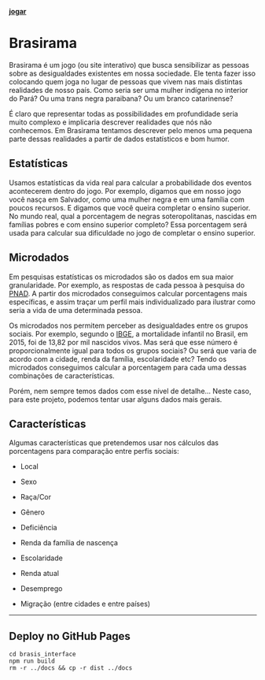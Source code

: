 [**jogar**](https://thayannevls.github.io/Brasirama/)

# Brasirama

Brasirama é um jogo (ou site interativo) que busca sensibilizar as pessoas sobre as desigualdades existentes em nossa sociedade.
Ele tenta fazer isso colocando quem joga no lugar de pessoas que vivem nas mais distintas realidades de nosso país.
Como seria ser uma mulher indígena no interior do Pará? Ou uma trans negra paraibana? Ou um branco catarinense?

É claro que representar todas as possibilidades em profundidade seria muito complexo e implicaria descrever realidades que nós não conhecemos.
Em Brasirama tentamos descrever pelo menos uma pequena parte dessas realidades a partir de dados estatísticos e bom humor.

## Estatísticas

Usamos estatísticas da vida real para calcular a probabilidade dos eventos acontecerem dentro do jogo.
Por exemplo, digamos que em nosso jogo você nasça em Salvador, como uma mulher negra e em uma família com poucos recursos.
E digamos que você queira completar o ensino superior.
No mundo real, qual a porcentagem de negras soteropolitanas, nascidas em famílias pobres e com ensino superior completo?
Essa porcentagem será usada para calcular sua dificuldade no jogo de completar o ensino superior.

## Microdados

Em pesquisas estatísticas os microdados são os dados em sua maior granularidade.
Por exemplo, as respostas de cada pessoa à pesquisa do [PNAD](https://www.ibge.gov.br/estatisticas-novoportal/sociais/trabalho/9173-pesquisa-nacional-por-amostra-de-domicilios-continua-trimestral.html?=&t=o-que-e).
A partir dos microdados conseguimos calcular porcentagens mais específicas, e assim traçar um perfil mais individualizado para ilustrar como seria a vida de uma determinada pessoa.

Os microdados nos permitem perceber as desigualdades entre os grupos sociais.
Por exemplo, segundo o [IBGE](https://brasilemsintese.ibge.gov.br/populacao/taxas-de-mortalidade-infantil.html), a mortalidade infantil no Brasil, em 2015, foi de 13,82 por mil nascidos vivos.
Mas será que esse número é proporcionalmente igual para todos os grupos sociais? Ou será que varia de acordo com a cidade, renda da família, escolaridade etc?
Tendo os microdados conseguimos calcular a porcentagem para cada uma dessas combinações de características.

Porém, nem sempre temos dados com esse nível de detalhe...
Neste caso, para este projeto, podemos tentar usar alguns dados mais gerais.

## Características

Algumas características que pretendemos usar nos cálculos das porcentagens para comparação entre perfis sociais:

- Local
- Sexo
- Raça/Cor
- Gênero
- Deficiência

- Renda da família de nascença
- Escolaridade
- Renda atual
- Desemprego
- Migração (entre cidades e entre países)

---

## Deploy no GitHub Pages

    cd brasis_interface
    npm run build
    rm -r ../docs && cp -r dist ../docs
